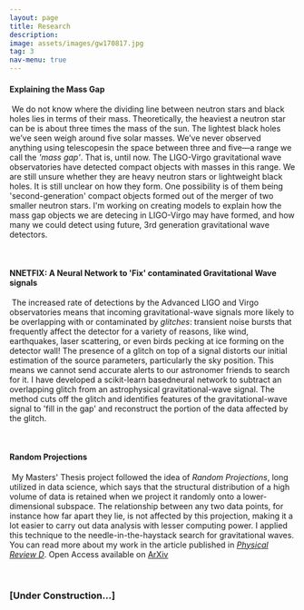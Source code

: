 ```yaml
---
layout: page
title: Research
description: 
image: assets/images/gw170817.jpg
tag: 3
nav-menu: true
---
```



<!-- Main -->
<div id="main" class="alt" display:inline-block>

<!-- One -->
<section id="one">
        <div class="inner">


<h4> Explaining the Mass Gap </h4>
<p><span class="image left"><img src="{% link assets/images/massgap.jpg %}" alt="" /></span> We do not know where the dividing line between neutron stars and black holes lies in terms of their mass. Theoretically, the heaviest a neutron star can be is about three times the mass of the sun. The lightest black holes we’ve seen weigh around five solar masses. We’ve never observed anything using telescopesin the space between three and five—a range we call the <i>'mass gap'</i>. That is, until now. The LIGO-Virgo gravitational wave observatories have detected compact objects with masses in this range. We are still unsure whether they are heavy neutron stars or lightweight black holes. It is still unclear on how they form. One possibility is of them being 'second-generation' compact objects formed out of the merger of two smaller neutron stars. I'm working on creating models to explain how the mass gap objects we are detecing in LIGO-Virgo may have formed, and how many we could detect using future, 3rd generation gravitational wave detectors.</p>

<br>

<h4> NNETFIX: A Neural Network to 'Fix' contaminated Gravitational Wave signals </h4>
<p><span class="image right"><img src="{% link assets/images/nnetfix.gif %}" alt="" /></span> The increased rate of detections by the Advanced LIGO and Virgo observatories means that incoming gravitational-wave signals more likely to be overlapping with or contaminated by <i>glitches</i>: transient noise bursts that frequently affect the detector for a variety of reasons, like wind, earthquakes, laser scattering, or even birds pecking at ice forming on the detector wall! The presence of a glitch on top of a signal distorts our initial estimation of the source parameters, particularly the sky position. This means we cannot send accurate alerts to our astronomer friends to search for it. I have developed a scikit-learn basedneural network to subtract an overlapping glitch from an astrophysical gravitational-wave signal. The method cuts off the glitch and identifies features of the gravitational-wave signal to 'fill in the gap' and reconstruct the portion of the data affected by the glitch.</p>

<br>

<h4> Random Projections </h4>
<p><span class="image left"><img src="{% link assets/images/RPPlanes.jpg %}" alt="" /></span> My Masters' Thesis project followed the idea of <i>Random Projections</i>, long utilized in data science, which says that the structural distribution of a high volume of data is retained when we project it randomly onto a lower-dimensional subspace. The relationship between any two data points, for instance how far apart they lie, is not affected by this projection, making it a lot easier to carry out data analysis with lesser computing power. I applied this technique to the needle-in-the-haystack search for gravitational waves. You can read more about my work in the article published in <a href="https://journals.aps.org/prd/abstract/10.1103/PhysRevD.99.101503" target="_blank"><i>Physical Review D</i></a>. Open Access available on <a href="https://arxiv.org/abs/1801.04506" target="_blank">ArXiv</a></p>
</div>

<br>
<h3 id="content">[Under Construction...]</h3>
